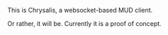 This is Chrysalis, a websocket-based MUD client.

Or rather, it will be.  Currently it is a proof of concept.
